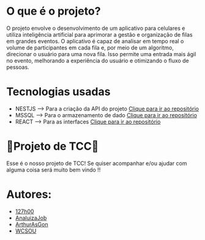 # <b>O que é o projeto?</b>
   O projeto envolve o desenvolvimento de um aplicativo para celulares e utiliza inteligência artificial para aprimorar a gestão e organização de filas em grandes eventos. O aplicativo é capaz de analisar em tempo real o volume de participantes em cada fila e, por meio de um algoritmo, direcionar o usuário para uma nova fila. Isso permite uma entrada mais ágil no evento, melhorando a experiência do usuário e otimizando o fluxo de pessoas.

  # <b>Tecnologias usadas</b>
- NESTJS  --> Para a criação da API do projeto <a href="https://github.com/KiwiCut/API">Clique para ir ao repositório</a>
- MSSQL   --> Para o armazenamento de dado <a href="https://github.com/KiwiCut/Banco_De_Dados">Clique para ir ao repositório</a>
- REACT   --> Para as interfaces <a href="https://github.com/KiwiCut/Front-end">Clique para ir ao repositório</a>
# 🚧Projeto de TCC🚧
 Esse é o nosso projeto de TCC! Se quiser acompanhar e/ou ajudar com alguma coisa será muito bem vindo !!

# <b>Autores:</b>
 - <a href="https://github.com/127h00">127h00</a>
 - <a href="https://github.com/AnaluizaJob">AnaluizaJob</a>
 - <a href="https://github.com/ArthurAsGon">ArthurAsGon</a>
 - <a href="https://github.com/WCSOU">WCSOU</a>
